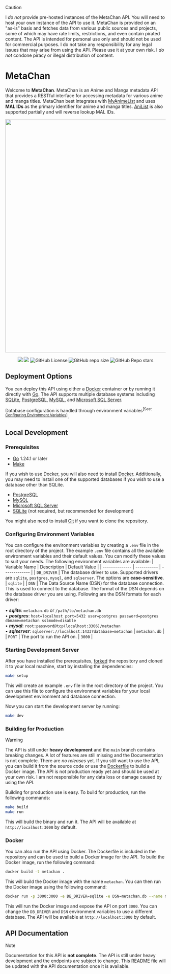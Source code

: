 > [!CAUTION]  
> I _do not_ provide pre-hosted instances of the MetaChan API. You will need to host your own instance of the API to use it. MetaChan is provided on an "as-is" basis and fetches data from various public sources and projects, some of which may have rate limits, restrictions, and even contain pirated content. The API is intended for personal use only and should not be used for commercial purposes. I do not take any responsibility for any legal issues that may arise from using the API. Please use it at your own risk. I _do not_ condone piracy or illegal distribution of content.

# MetaChan

Welcome to **MetaChan**. MetaChan is an Anime and Manga metadata API that provides a RESTful interface for accessing metadata for various anime and manga titles. MetaChan best integrates with [MyAnimeList](https://myanimelist.net/) and uses **MAL IDs** as the primary identifier for anime and manga titles. [AniList](https://anilist.co/) is also supported partially and will reverse lookup MAL IDs.

<div align="center">
<img src="https://i.redd.it/rg4mpacfm1wz.png" width="730">

[![](https://tokei.rs/b1/github/luciferreeves/metachan?category=code&style=for-the-badge)](https://github.com/luciferreeves/metachan) [![](https://tokei.rs/b1/github/luciferreeves/metachan?showLanguage=true&languageRank=1&label=Top%20Language&style=for-the-badge)](https://github.com/luciferreeves/metachan) ![GitHub License](https://img.shields.io/github/license/luciferreeves/metachan?style=for-the-badge) ![GitHub repo size](https://img.shields.io/github/repo-size/luciferreeves/metachan?style=for-the-badge) ![GitHub Repo stars](https://img.shields.io/github/stars/luciferreeves/metachan?style=for-the-badge)

</div>

## Deployment Options

You can deploy this API using either a [Docker](https://www.docker.com) container or by running it directly with [Go](https://go.dev). The API supports multiple database systems including [SQLite](https://www.sqlite.org/index.html), [PostgreSQL](https://www.postgresql.org/), [MySQL](https://www.mysql.com/), and [Microsoft SQL Server](https://www.microsoft.com/en-us/sql-server/sql-server-downloads).

Database configuration is handled through environment variables<sup>[See: [Configuring Environment Variables](#configuring-environment-variables)]</sup>.

## Local Development

### Prerequisites

- [Go](https://go.dev) 1.24.1 or later
- [Make](https://www.gnu.org/software/make/)

If you wish to use Docker, you will also need to install [Docker](https://www.docker.com). Additionally, you may need to install one of the supported databases if you wish to use a database other than SQLite.

- [PostgreSQL](https://www.postgresql.org/)
- [MySQL](https://www.mysql.com/)
- [Microsoft SQL Server](https://www.microsoft.com/en-us/sql-server/sql-server-downloads)
- [SQLite](https://www.sqlite.org/index.html) (not required, but recommended for development)

You might also need to install [Git](https://git-scm.com/) if you want to clone the repository.

### Configuring Environment Variables

You can configure the environment variables by creating a `.env` file in the root directory of the project. The example `.env` file contains all the available environment variables and their default values. You can modify these values to suit your needs.
The following environment variables are available:
| Variable Name | Description | Default Value |
| -------------- | ----------- | ------------- |
| `DB_DRIVER` | The database driver to use. Supported drivers are `sqlite`, `postgres`, `mysql`, and `sqlserver`. The options are **case-sensitive**. | `sqlite` |
| `DSN` | The Data Source Name (DSN) for the database connection. This is used to connect to the database. The format of the DSN depends on the database driver you are using. Following are the DSN formats for each driver:<br><br>• **_sqlite_**: `metachan.db` or `/path/to/metachan.db`<br>• **_postgres_**: `host=localhost port=5432 user=postgres password=postgres dbname=metachan sslmode=disable`<br>• **_mysql_**: `root:password@tcp(localhost:3306)/metachan`<br>• **_sqlserver_**: `sqlserver://localhost:1433?database=metachan` | `metachan.db` |
| `PORT` | The port to run the API on. | `3000` |

### Starting Development Server

After you have installed the prerequisites, [forked](https://github.com/luciferreeves/metachan/fork) the repository and cloned it to your local machine, start by installing the dependencies:

```bash
make setup
```

This will create an example `.env` file in the root directory of the project. You can use this file to configure the environment variables for your local development environment and database connection.

Now you can start the development server by running:

```bash
make dev
```

### Building for Production

> [!WARNING]
> The API is still under **heavy development** and the `main` branch contains breaking changes. A lot of features are still missing and the Documentation is not complete. There are _no releases_ yet. If you still want to use the API, you can build it from the source code or use the [Dockerfile](Dockerfile) to build a Docker image. The API is not production ready yet and should be used at your own risk. I am not responsible for any data loss or damage caused by using the API.

Building for production use is easy. To build for production, run the following commands:
```bash
make build
make run
```

This will build the binary and run it. The API will be available at `http://localhost:3000` by default.

### Docker

You can also run the API using Docker. The Dockerfile is included in the repository and can be used to build a Docker image for the API. To build the Docker image, run the following command:

```bash
docker build -t metachan .
```

This will build the Docker image with the name `metachan`. You can then run the Docker image using the following command:

```bash
docker run -p 3000:3000 -e DB_DRIVER=sqlite -e DSN=metachan.db --name metachan metachan
```

This will run the Docker image and expose the API on port `3000`. You can change the `DB_DRIVER` and `DSN` environment variables to use a different database. The API will be available at `http://localhost:3000` by default.

## API Documentation

> [!NOTE]
> Documentation for this API is **not complete**. The API is still under heavy development and the endpoints are subject to change. This [README](README.md) file will be updated with the API documentation once it is available.
